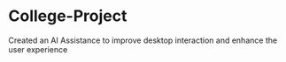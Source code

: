# College-Project
Created an AI Assistance to improve desktop interaction and enhance the user experience
